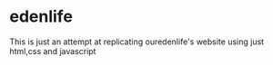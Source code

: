 # edenlife
This is just an attempt at replicating ouredenlife's website using just html,css and javascript

